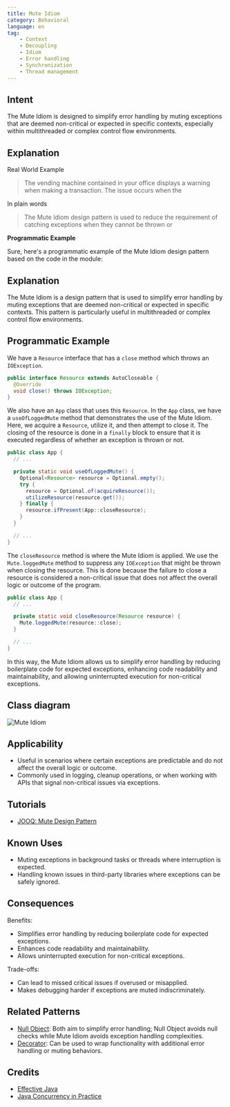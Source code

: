 ```yaml
---
title: Mute Idiom
category: Behavioral
language: en
tag:
    - Context
    - Decoupling
    - Idiom
    - Error handling
    - Synchronization
    - Thread management
---
```


## Intent

The Mute Idiom is designed to simplify error handling by muting exceptions that are deemed non-critical or expected in specific contexts, especially within multithreaded or complex control flow environments.

## Explanation

Real World Example

> The vending machine contained in your office displays a warning when making a transaction. The issue occurs when the

In plain words

> The Mute Idiom design pattern is used to reduce the requirement of catching exceptions when they cannot be thrown or

**Programmatic Example**

Sure, here's a programmatic example of the Mute Idiom design pattern based on the code in the module:

## Explanation

The Mute Idiom is a design pattern that is used to simplify error handling by muting exceptions that are deemed non-critical or expected in specific contexts. This pattern is particularly useful in multithreaded or complex control flow environments.

## Programmatic Example

We have a `Resource` interface that has a `close` method which throws an `IOException`.

```java
public interface Resource extends AutoCloseable {
  @Override
  void close() throws IOException;
}
```

We also have an `App` class that uses this `Resource`. In the `App` class, we have a `useOfLoggedMute` method that demonstrates the use of the Mute Idiom. Here, we acquire a `Resource`, utilize it, and then attempt to close it. The closing of the resource is done in a `finally` block to ensure that it is executed regardless of whether an exception is thrown or not.

```java
public class App {
  // ...

  private static void useOfLoggedMute() {
    Optional<Resource> resource = Optional.empty();
    try {
      resource = Optional.of(acquireResource());
      utilizeResource(resource.get());
    } finally {
      resource.ifPresent(App::closeResource);
    }
  }

  // ...
}
```

The `closeResource` method is where the Mute Idiom is applied. We use the `Mute.loggedMute` method to suppress any `IOException` that might be thrown when closing the resource. This is done because the failure to close a resource is considered a non-critical issue that does not affect the overall logic or outcome of the program.

```java
public class App {
  // ...

  private static void closeResource(Resource resource) {
    Mute.loggedMute(resource::close);
  }

  // ...
}
```

In this way, the Mute Idiom allows us to simplify error handling by reducing boilerplate code for expected exceptions, enhancing code readability and maintainability, and allowing uninterrupted execution for non-critical exceptions.

## Class diagram

![Mute Idiom](./etc/mute-idiom.png "Mute Idiom")

## Applicability

* Useful in scenarios where certain exceptions are predictable and do not affect the overall logic or outcome.
* Commonly used in logging, cleanup operations, or when working with APIs that signal non-critical issues via exceptions.

## Tutorials

* [JOOQ: Mute Design Pattern](http://blog.jooq.org/2016/02/18/the-mute-design-pattern/)

## Known Uses

* Muting exceptions in background tasks or threads where interruption is expected.
* Handling known issues in third-party libraries where exceptions can be safely ignored.

## Consequences

Benefits:

* Simplifies error handling by reducing boilerplate code for expected exceptions.
* Enhances code readability and maintainability.
* Allows uninterrupted execution for non-critical exceptions.

Trade-offs:

* Can lead to missed critical issues if overused or misapplied.
* Makes debugging harder if exceptions are muted indiscriminately.

## Related Patterns

* [Null Object](https://java-design-patterns.com/patterns/null-object/): Both aim to simplify error handling; Null Object avoids null checks while Mute Idiom avoids exception handling complexities.
* [Decorator](https://java-design-patterns.com/patterns/decorator/): Can be used to wrap functionality with additional error handling or muting behaviors.

## Credits

* [Effective Java](https://amzn.to/4cGk2Jz)
* [Java Concurrency in Practice](https://amzn.to/4aRMruW)
